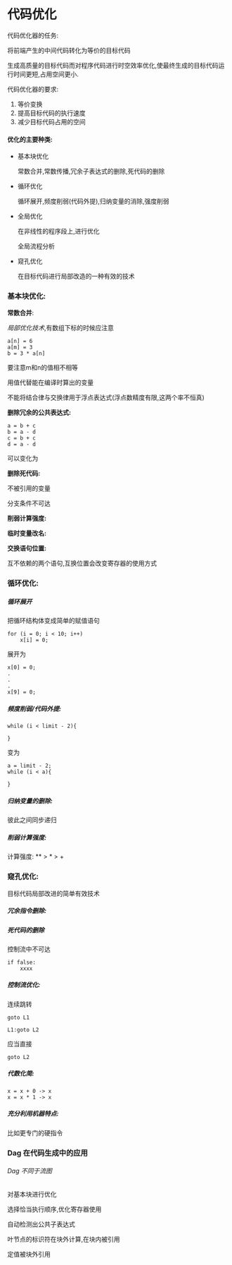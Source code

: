 # 代码优化

代码优化器的任务:

将前端产生的中间代码转化为等价的目标代码

生成高质量的目标代码而对程序代码进行时空效率优化,使最终生成的目标代码运行时间更短,占用空间更小.



代码优化器的要求:

1. 等价变换
2. 提高目标代码的执行速度
3. 减少目标代码占用的空间



#### 优化的主要种类:

- 基本块优化

  常数合并,常数传播,冗余子表达式的删除,死代码的删除

- 循环优化

  循环展开,频度削弱(代码外提),归纳变量的消除,强度削弱

- 全局优化

  在非线性的程序段上,进行优化

  全局流程分析

- 窥孔优化

  在目标代码进行局部改造的一种有效的技术

### 基本块优化:

**常数合并**:

*局部优化技术*,有数组下标的时候应注意

```
a[n] = 6
a[m] = 3
b = 3 * a[n]
```

要注意m和n的值相不相等

用值代替能在编译时算出的变量



不能将结合律与交换律用于浮点表达式(浮点数精度有限,这两个率不恒真)



**删除冗余的公共表达式:**

```
a = b + c
b = a - d
c = b + c
d = a - d
```

可以变化为



**删除死代码:**

不被引用的变量

分支条件不可达



**削弱计算强度:**



**临时变量改名:**



**交换语句位置:**

互不依赖的两个语句,互换位置会改变寄存器的使用方式



### 循环优化:

##### 循环展开

把循环结构体变成简单的赋值语句

```
for (i = 0; i < 10; i++)
	x[i] = 0;
```

展开为

```
x[0] = 0;
.
.
.
x[9] = 0;
```

##### 频度削弱/代码外提:

```
while (i < limit - 2){
  
}
```

变为

```
a = limit - 2;
while (i < a){
  
}
```

##### 归纳变量的删除:

彼此之间同步递归

##### 削弱计算强度:

计算强度: ** > * > +



### 窥孔优化:

目标代码局部改进的简单有效技术

##### 冗余指令删除:

##### 死代码的删除

控制流中不可达

```
if false:
	xxxx
```

##### 控制流优化:

连续跳转

```
goto L1

L1:goto L2
```

应当直接

```
goto L2
```

##### 代数化简:

```
x = x + 0 -> x
x = x * 1 -> x
```

##### 充分利用机器特点:

比如更专门的硬指令



### Dag 在代码生成中的应用

###### Dag 不同于流图

对基本块进行优化

选择恰当执行顺序,优化寄存器使用

自动检测出公共子表达式

叶节点的标识符在块外计算,在块内被引用

定值被块外引用